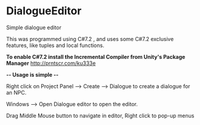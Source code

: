 # DialogueEditor
Simple dialogue editor

This was programmed using C#7.2 , and uses some C#7.2 exclusive features, like tuples and local functions.

**To enable C#7.2 install the Incremental Compiler from Unity's Package Manager** http://prntscr.com/ku333e

**-- Usage is simple --**

Right click on Project Panel --> Create --> Dialogue to create a dialogue for an NPC.

Windows --> Open Dialogue editor to open the editor.

Drag Middle Mouse button to navigate in editor, Right click to pop-up menus
